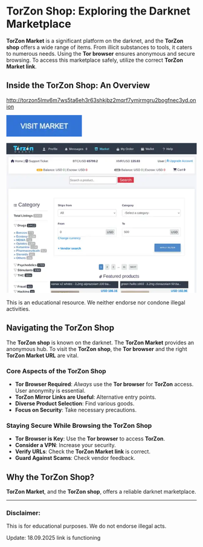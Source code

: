 # TorZon Shop: Exploring the Darknet Marketplace

**TorZon Market** is a significant platform on the darknet, and the **TorZon shop** offers a wide range of items. From illicit substances to tools, it caters to numerous needs. Using the **Tor browser** ensures anonymous and secure browsing. To access this marketplace safely, utilize the correct **TorZon Market link**.

## Inside the TorZon Shop: An Overview

http://torzon5lmv6m7ws5ta6eh3r63shkjbz2mqrf7ymjrmgru2bogfnec3yd.onion

[<img src="/logos/border.webp" width="200">](http://torzon5lmv6m7ws5ta6eh3r63shkjbz2mqrf7ymjrmgru2bogfnec3yd.onion)

<a href="http://torzon5lmv6m7ws5ta6eh3r63shkjbz2mqrf7ymjrmgru2bogfnec3yd.onion"><img src="/logos/home.webp" alt="TorZon Shop" style="max-width: 100%;"></a>

This is an educational resource. We neither endorse nor condone illegal activities.

## Navigating the TorZon Shop

The **TorZon shop** is known on the darknet. The **TorZon Market** provides an anonymous hub. To visit the **TorZon shop**, the **Tor browser** and the right **TorZon Market URL** are vital.

### Core Aspects of the TorZon Shop

*   **Tor Browser Required**: *Always* use the **Tor browser** for **TorZon** access. User anonymity is essential.
*   **TorZon Mirror Links are Useful**: Alternative entry points.
*   **Diverse Product Selection**: Find various goods.
*   **Focus on Security**: Take necessary precautions.

### Staying Secure While Browsing the TorZon Shop

-   **Tor Browser is Key**: Use the **Tor browser** to access **TorZon**.
-   **Consider a VPN**: Increase your security.
-   **Verify URLs**: Check the **TorZon Market link** is correct.
-   **Guard Against Scams**: Check vendor feedback.

## Why the TorZon Shop?

**TorZon Market**, and the **TorZon shop**, offers a reliable darknet marketplace.

---

### Disclaimer:

This is for educational purposes. We do not endorse illegal acts.

Update:  18.09.2025 link is functioning